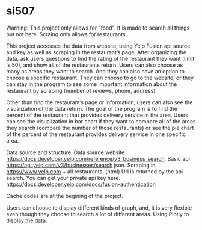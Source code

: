 # si507

Warning: This project only allows for "food". It is made to search all things but not here. Scraing only allows for restaurants. 


This project accesses the data from website, using Yelp Fusion api source and key	 as well as scraping in the restaurant’s page. After organizing the data, ask users questions to find the rating of the restaurant they want (limit is 50), and show all of the restaurants return. 
Users can also choose as many as areas they want to search. And they can also have an option to choose a specific restaurant. They can choose to go to the website, or they can stay in the program to see some important information about the restaurant by scraping (number of reviews, phone, address)

Other than find the restaurant’s page or information, users can also see the visualization of the data return. The goal of the program is to find the percent of the restaurant that provides delivery service in the area. Users can see the visualization in bar chart if they want to compare all of the areas they search (compare the number of those restaurants) or see the pie chart of the percent of the restaurant provides delivery service in one specific area.


Data source and structure. Data source website https://docs.developer.yelp.com/reference/v3_business_search. Basic api https://api.yelp.com/v3/businesses/search json. Scraping in https://www.yelp.com + all restaurants. (html) Url is returned by the api search.
You can get your private api key here. https://docs.developer.yelp.com/docs/fusion-authentication

Cache codes are at the begining of the project.

Users can choose to display different kinds of graph, and, it is very flexible even though they choose to search a lot of different areas. Using Plotly to display the data.
